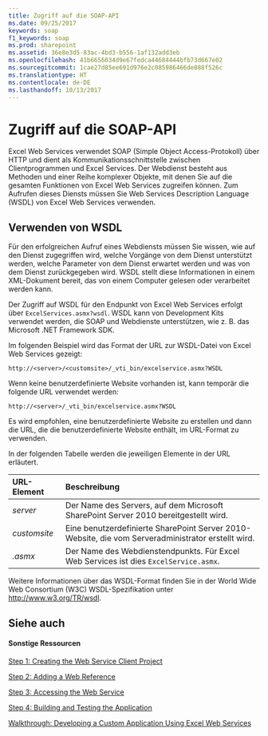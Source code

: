 ```yaml
---
title: Zugriff auf die SOAP-API
ms.date: 09/25/2017
keywords: soap
f1_keywords: soap
ms.prod: sharepoint
ms.assetid: 36e8e3d5-83ac-4bd3-b556-1af132add3eb
ms.openlocfilehash: 41b6656034d9e67fedca44684444bfb73d667e02
ms.sourcegitcommit: 1cae27d85ee691d976e2c085986466de088f526c
ms.translationtype: HT
ms.contentlocale: de-DE
ms.lasthandoff: 10/13/2017
---
```

# <a name="accessing-the-soap-api"></a>Zugriff auf die SOAP-API

Excel Web Services verwendet SOAP (Simple Object Access-Protokoll) über HTTP und dient als Kommunikationsschnittstelle zwischen Clientprogrammen und Excel Services. Der Webdienst besteht aus Methoden und einer Reihe komplexer Objekte, mit denen Sie auf die gesamten Funktionen von Excel Web Services zugreifen können. Zum Aufrufen dieses Diensts müssen Sie Web Services Description Language (WSDL) von Excel Web Services verwenden.
  
    
    


## <a name="referencing-the-wsdl"></a>Verwenden von WSDL

Für den erfolgreichen Aufruf eines Webdiensts müssen Sie wissen, wie auf den Dienst zugegriffen wird, welche Vorgänge von dem Dienst unterstützt werden, welche Parameter von dem Dienst erwartet werden und was von dem Dienst zurückgegeben wird. WSDL stellt diese Informationen in einem XML-Dokument bereit, das von einem Computer gelesen oder verarbeitet werden kann.
  
    
    
Der Zugriff auf WSDL für den Endpunkt von Excel Web Services erfolgt über  `ExcelServices.asmx?wsdl`. WSDL kann von Development Kits verwendet werden, die SOAP und Webdienste unterstützen, wie z. B. das Microsoft .NET Framework SDK.
  
    
    
Im folgenden Beispiel wird das Format der URL zur WSDL-Datei von Excel Web Services gezeigt:
  
    
    
 `http://<server>/<customsite>/_vti_bin/excelservice.asmx?WSDL`
  
    
    
Wenn keine benutzerdefinierte Website vorhanden ist, kann temporär die folgende URL verwendet werden:
  
    
    
 `http://<server>/_vti_bin/excelservice.asmx?WSDL`
  
    
    
Es wird empfohlen, eine benutzerdefinierte Website zu erstellen und dann die URL, die die benutzerdefinierte Website enthält, im URL-Format zu verwenden.
  
    
    
In der folgenden Tabelle werden die jeweiligen Elemente in der URL erläutert.
  
    
    


|**URL-Element**|**Beschreibung**|
|:-----|:-----|
| _server_ <br/> |Der Name des Servers, auf dem Microsoft SharePoint Server 2010 bereitgestellt wird.  <br/> |
| _customsite_ <br/> |Eine benutzerdefinierte SharePoint Server 2010-Website, die vom Serveradministrator erstellt wird.  <br/> |
| _<endpointname>.asmx_ <br/> |Der Name des Webdienstendpunkts. Für Excel Web Services ist dies  `ExcelService.asmx`.<br/> |
   
Weitere Informationen über das WSDL-Format finden Sie in der World Wide Web Consortium (W3C) WSDL-Spezifikation unter http://www.w3.org/TR/wsdl.
  
    
    

## <a name="see-also"></a>Siehe auch


#### <a name="other-resources"></a>Sonstige Ressourcen


  
    
    
 [Step 1: Creating the Web Service Client Project](step-1-creating-the-web-service-client-project.md)
  
    
    
 [Step 2: Adding a Web Reference](step-2-adding-a-web-reference.md)
  
    
    
 [Step 3: Accessing the Web Service](step-3-accessing-the-web-service.md)
  
    
    
 [Step 4: Building and Testing the Application](step-4-building-and-testing-the-application.md)
  
    
    
 [Walkthrough: Developing a Custom Application Using Excel Web Services](walkthrough-developing-a-custom-application-using-excel-web-services.md)
